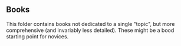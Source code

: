 ## Books

This folder contains books not dedicated to a single "topic", but more comprehensive (and invariably less detailed). These might be a bood starting point for novices.
